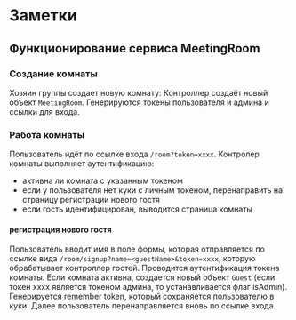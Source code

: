 # Заметки

## Функционирование сервиса MeetingRoom

### Создание комнаты
Хозяин группы создает новую комнату: Контроллер создаёт новый объект `MeetingRoom`. Генерируются токены пользователя и админа и ссылки для входа.

### Работа комнаты
Пользователь идёт по ссылке входа `/room?token=xxxx`. Контролер комнаты выполняет аутентификацию:
- активна ли комната с указанным токеном
- если у пользователя нет куки с личным токеном, перенаправить на страницу регистрации нового гостя
- если гость идентифицирован, выводится страница комнаты

#### регистрация нового гостя
Пользователь вводит имя в поле формы, которая отправляется по ссылке вида `/room/signup?name=<guestName>&token=xxxx`, которую обрабатывает контроллер гостей. Проводится аутентификация токена комнаты. Если комната активна, создается новый объект `Guest` (если токен xxxx является токеном админа, то устанавливается флаг isAdmin). Генерируется remember token, который сохраняется пользователю в куки. Далее пользователь перенаправляется вновь по ссылке входа.